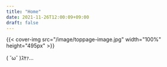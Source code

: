 ```yaml
---
title: "Home"
date: 2021-11-26T12:00:09+09:00
draft: false
---
```

{{< cover-img src="/image/toppage-image.jpg" width="100%" height="495px" >}}

( ˘ω˘ )ｽﾔｧ...